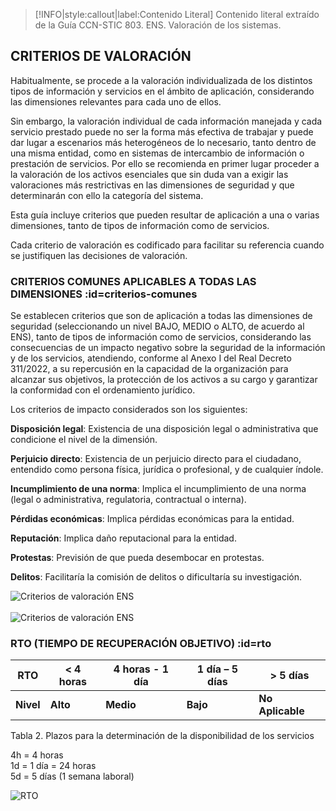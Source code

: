 > [!INFO|style:callout|label:Contenido Literal]
> Contenido literal extraído de la Guía CCN-STIC 803. ENS. Valoración de los sistemas.

## CRITERIOS DE VALORACIÓN <!-- {docsify-ignore} -->

Habitualmente, se procede a la valoración individualizada de los distintos tipos de información y servicios en el ámbito de aplicación, considerando las dimensiones relevantes para cada uno de ellos.

Sin embargo, la valoración individual de cada información manejada y cada servicio prestado puede no ser la forma más efectiva de trabajar y puede dar lugar a escenarios más heterogéneos de lo necesario, tanto dentro de una misma entidad, como en sistemas de intercambio de información o prestación de servicios. Por ello se recomienda en primer lugar proceder a la valoración de los activos esenciales que sin duda van a exigir las valoraciones más restrictivas en las dimensiones de seguridad y que determinarán con ello la categoría del sistema.

Esta guía incluye criterios que pueden resultar de aplicación a una o varias dimensiones, tanto de tipos de información como de servicios.

Cada criterio de valoración es codificado para facilitar su referencia cuando se justifiquen las decisiones de valoración.

### CRITERIOS COMUNES APLICABLES A TODAS LAS DIMENSIONES :id=criterios-comunes <!-- {docsify-ignore} -->

Se establecen criterios que son de aplicación a todas las dimensiones de seguridad (seleccionando un nivel BAJO, MEDIO o ALTO, de acuerdo al ENS), tanto de tipos de información como de servicios, considerando las consecuencias de un impacto negativo sobre la seguridad de la información y de los servicios, atendiendo, conforme al Anexo I del Real Decreto 311/2022, a su repercusión en la capacidad de la organización para alcanzar sus objetivos, la protección de los activos a su cargo y garantizar la conformidad con el ordenamiento jurídico.

Los criterios de impacto considerados son los siguientes:

**Disposición legal**: Existencia de una disposición legal o administrativa que condicione el nivel de la dimensión.

**Perjuicio directo**: Existencia de un perjuicio directo para el ciudadano, entendido como persona física, jurídica o profesional, y de cualquier índole.

**Incumplimiento de una norma**: Implica el incumplimiento de una norma (legal o administrativa, regulatoria, contractual o interna).

**Pérdidas económicas**: Implica pérdidas económicas para la entidad.

**Reputación**: Implica daño reputacional para la entidad.

**Protestas**: Previsión de que pueda desembocar en protestas.

**Delitos**: Facilitaría la comisión de delitos o dificultaría su investigación.

![Criterios de valoración ENS](../../img/criterios_ens1.png)
<br><br>
![Criterios de valoración ENS](../../img/criterios_ens2.png)

### RTO (TIEMPO DE RECUPERACIÓN OBJETIVO) :id=rto <!-- {docsify-ignore} -->

| RTO             | < 4 horas | 4 horas - 1 día | 1 día – 5 días | > 5 días    |
|-----------------|------------|----------------|----------------|-------------|
| **Nivel**       | **Alto**   | **Medio**      | **Bajo**       | **No Aplicable** |

Tabla 2. Plazos para la determinación de la disponibilidad de los servicios  

4h = 4 horas  
1d = 1 día = 24 horas  
5d = 5 días (1 semana laboral)  

![RTO](../../img/rto_ens.png)
